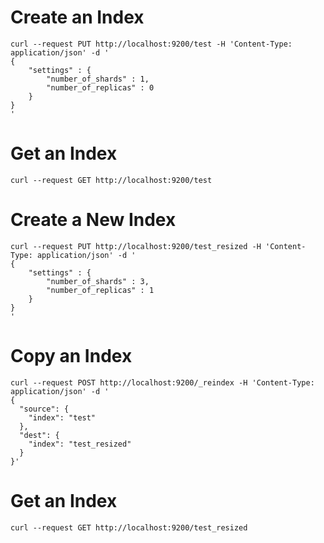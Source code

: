 # Create an Index

```
curl --request PUT http://localhost:9200/test -H 'Content-Type: application/json' -d '
{
    "settings" : {
        "number_of_shards" : 1,
        "number_of_replicas" : 0
    }
}
'
```

# Get an Index

`curl --request GET http://localhost:9200/test`

# Create a New Index

```
curl --request PUT http://localhost:9200/test_resized -H 'Content-Type: application/json' -d '
{
    "settings" : {
        "number_of_shards" : 3,
        "number_of_replicas" : 1
    }
}
'
```

# Copy an Index
```
curl --request POST http://localhost:9200/_reindex -H 'Content-Type: application/json' -d '
{ 
  "source": {
    "index": "test"
  },
  "dest": {
    "index": "test_resized"
  }
}'
```

# Get an Index

`curl --request GET http://localhost:9200/test_resized`
